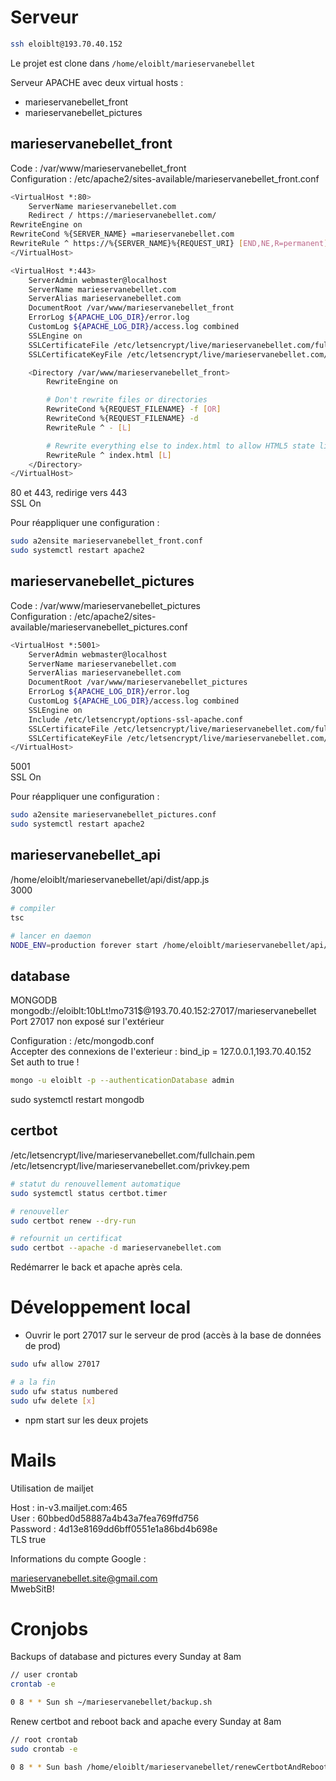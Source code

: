 # Serveur

```sh
ssh eloiblt@193.70.40.152
```

Le projet est clone dans `/home/eloiblt/marieservanebellet`  

Serveur APACHE avec deux virtual hosts : 
- marieservanebellet_front
- marieservanebellet_pictures

## marieservanebellet_front

Code : /var/www/marieservanebellet_front  
Configuration : /etc/apache2/sites-available/marieservanebellet_front.conf  

```sh
<VirtualHost *:80>
    ServerName marieservanebellet.com
    Redirect / https://marieservanebellet.com/
RewriteEngine on
RewriteCond %{SERVER_NAME} =marieservanebellet.com
RewriteRule ^ https://%{SERVER_NAME}%{REQUEST_URI} [END,NE,R=permanent]
</VirtualHost>

<VirtualHost *:443>
    ServerAdmin webmaster@localhost
    ServerName marieservanebellet.com
    ServerAlias marieservanebellet.com
    DocumentRoot /var/www/marieservanebellet_front
    ErrorLog ${APACHE_LOG_DIR}/error.log
    CustomLog ${APACHE_LOG_DIR}/access.log combined
    SSLEngine on
    SSLCertificateFile /etc/letsencrypt/live/marieservanebellet.com/fullchain.pem
    SSLCertificateKeyFile /etc/letsencrypt/live/marieservanebellet.com/privkey.pem

    <Directory /var/www/marieservanebellet_front>
        RewriteEngine on

        # Don't rewrite files or directories
        RewriteCond %{REQUEST_FILENAME} -f [OR]
        RewriteCond %{REQUEST_FILENAME} -d
        RewriteRule ^ - [L]

        # Rewrite everything else to index.html to allow HTML5 state links
        RewriteRule ^ index.html [L]
    </Directory>
</VirtualHost>
```

80 et 443, redirige vers 443  
SSL On  

Pour réappliquer une configuration : 

```sh
sudo a2ensite marieservanebellet_front.conf
sudo systemctl restart apache2
```

## marieservanebellet_pictures

Code : /var/www/marieservanebellet_pictures  
Configuration : /etc/apache2/sites-available/marieservanebellet_pictures.conf  

```sh
<VirtualHost *:5001>
    ServerAdmin webmaster@localhost
    ServerName marieservanebellet.com
    ServerAlias marieservanebellet.com
    DocumentRoot /var/www/marieservanebellet_pictures
    ErrorLog ${APACHE_LOG_DIR}/error.log
    CustomLog ${APACHE_LOG_DIR}/access.log combined
    SSLEngine on
    Include /etc/letsencrypt/options-ssl-apache.conf
    SSLCertificateFile /etc/letsencrypt/live/marieservanebellet.com/fullchain.pem
    SSLCertificateKeyFile /etc/letsencrypt/live/marieservanebellet.com/privkey.pem
</VirtualHost>
```

5001  
SSL On

Pour réappliquer une configuration : 

```sh
sudo a2ensite marieservanebellet_pictures.conf
sudo systemctl restart apache2
```

## marieservanebellet_api

/home/eloiblt/marieservanebellet/api/dist/app.js  
3000  

```sh
# compiler
tsc

# lancer en daemon
NODE_ENV=production forever start /home/eloiblt/marieservanebellet/api/dist/app.js  
```

## database

MONGODB  
mongodb://eloiblt:10bLt!mo731$@193.70.40.152:27017/marieservanebellet  
Port 27017 non exposé sur l'extérieur  

Configuration : /etc/mongodb.conf  
Accepter des connexions de l'exterieur : bind_ip = 127.0.0.1,193.70.40.152  
Set auth to true !  

```sh
mongo -u eloiblt -p --authenticationDatabase admin
```

sudo systemctl restart mongodb

## certbot

/etc/letsencrypt/live/marieservanebellet.com/fullchain.pem
/etc/letsencrypt/live/marieservanebellet.com/privkey.pem

```sh
# statut du renouvellement automatique
sudo systemctl status certbot.timer

# renouveller
sudo certbot renew --dry-run

# refournit un certificat
sudo certbot --apache -d marieservanebellet.com
```

Redémarrer le back et apache après cela. 

# Développement local

- Ouvrir le port 27017 sur le serveur de prod (accès à la base de données de prod)

```sh
sudo ufw allow 27017

# a la fin
sudo ufw status numbered
sudo ufw delete [x]
```

- npm start sur les deux projets

# Mails

Utilisation de mailjet

Host : in-v3.mailjet.com:465  
User : 60bbed0d58887a4b43a7fea769ffd756  
Password : 4d13e8169dd6bff0551e1a86bd4b698e  
TLS true

Informations du compte Google :

marieservanebellet.site@gmail.com  
MwebSitB!  

# Cronjobs 

Backups of database and pictures every Sunday at 8am

```sh
// user crontab
crontab -e

0 8 * * Sun sh ~/marieservanebellet/backup.sh
```

Renew certbot and reboot back and apache every Sunday at 8am

```sh
// root crontab
sudo crontab -e

0 8 * * Sun bash /home/eloiblt/marieservanebellet/renewCertbotAndRebootBack.sh
```
